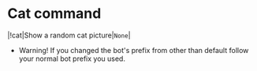 # Cat command

|!cat|Show a random cat picture|`None`|

* Warning! If you changed the bot's prefix from other than default follow your normal bot prefix you used.